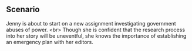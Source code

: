 
## Scenario

Jenny is about to start on a new assignment investigating government abuses of power.
&lt;br&gt;
Though she is confident that the research process into her story will be uneventful, she knows the importance of establishing an emergency plan with her editors. 
